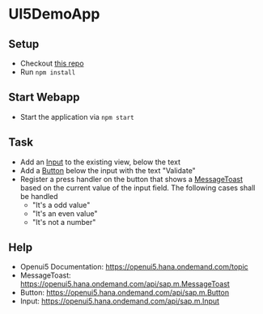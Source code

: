 # UI5DemoApp

## Setup

- Checkout [this repo](https://github.com/FrankVisuals/OpenUI5Example)
- Run `npm install`

## Start Webapp

- Start the application via `npm start`

## Task

- Add an [Input](https://openui5.hana.ondemand.com/api/sap.m.Input) to the existing view, below the text
- Add a [Button](https://openui5.hana.ondemand.com/api/sap.m.Button) below the input with the text "Validate"
- Register a press handler on the button that shows a [MessageToast](https://openui5.hana.ondemand.com/api/sap.m.MessageToast) based on the current value of the input field. The following cases shall be handled
  - "It's a odd value"
  - "It's an even value"
  - "It's not a number"

## Help

- Openui5 Documentation: https://openui5.hana.ondemand.com/topic
- MessageToast: https://openui5.hana.ondemand.com/api/sap.m.MessageToast
- Button: https://openui5.hana.ondemand.com/api/sap.m.Button
- Input: https://openui5.hana.ondemand.com/api/sap.m.Input